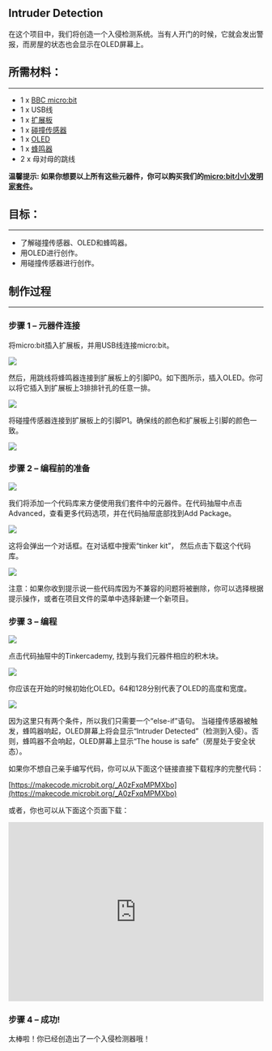 
## Intruder Detection  


在这个项目中，我们将创造一个入侵检测系统。当有人开门的时候，它就会发出警报，而房屋的状态也会显示在OLED屏幕上。

## 所需材料：  
---

- 1 x [BBC micro:bit](http://www.elecfreaks.com/estore/micro-bit-board.html)
- 1 x USB线
- 1 x [扩展板](http://www.elecfreaks.com/estore/elecfreaks-micro-bit-breakout-board.html)
- 1 x [碰撞传感器](https://www.elecfreaks.com/estore/octopus-crash-sensor-brick.html)
- 1 x [OLED](https://www.elecfreaks.com/estore/iic-oled.html)
- 1 x [蜂鸣器](https://www.elecfreaks.com/estore/octopus-passive-buzzer-brick-obpb01.html)
- 2 x 母对母的跳线

**温馨提示: 如果你想要以上所有这些元器件，你可以购买我们的[micro:bit小小发明家套件](https://item.taobao.com/item.htm?spm=a230r.7195193.1997079397.9.z3IMPf&id=564707672256&abbucket=5)。**


## 目标：  
---

- 了解碰撞传感器、OLED和蜂鸣器。
- 用OLED进行创作。
- 用碰撞传感器进行创作。


## 制作过程  
---

### 步骤 1 – 元器件连接  

将micro:bit插入扩展板，并用USB线连接micro:bit。

![](https://i.imgur.com/cvJnbqE.jpg)

然后，用跳线将蜂鸣器连接到扩展板上的引脚P0。如下图所示，插入OLED。你可以将它插入到扩展板上3排排针孔的任意一排。

![](https://i.imgur.com/3benydL.jpg)

将碰撞传感器连接到扩展板上的引脚P1。确保线的颜色和扩展板上引脚的颜色一致。

![](https://i.imgur.com/YvQkd81.jpg)


### 步骤 2 – 编程前的准备  

![](https://i.imgur.com/qPgEmnW.jpg)

我们将添加一个代码库来方便使用我们套件中的元器件。在代码抽屉中点击Advanced，查看更多代码选项，并在代码抽屉底部找到Add Package。

![](https://i.imgur.com/IWhPZeP.png)

这将会弹出一个对话框。在对话框中搜索“tinker kit”， 然后点击下载这个代码库。

![](https://i.imgur.com/b0vriWO.png)

注意：如果你收到提示说一些代码库因为不兼容的问题将被删除，你可以选择根据提示操作，或者在项目文件的菜单中选择新建一个新项目。


### 步骤 3 – 编程  

![](https://i.imgur.com/OKjXb0c.jpg)

点击代码抽屉中的Tinkercademy, 找到与我们元器件相应的积木块。

![](https://i.imgur.com/UwHfSVv.jpg)

你应该在开始的时候初始化OLED。64和128分别代表了OLED的高度和宽度。

![](https://i.imgur.com/GIhLCLU.jpg)

因为这里只有两个条件，所以我们只需要一个“else-if”语句。
当碰撞传感器被触发，蜂鸣器响起，OLED屏幕上将会显示“Intruder Detected”（检测到入侵）。否则，蜂鸣器不会响起，OLED屏幕上显示“The house is safe”（房屋处于安全状态）。

如果你不想自己亲手编写代码，你可以从下面这个链接直接下载程序的完整代码：

[https://makecode.microbit.org/_A0zFxqMPMXbo](https://makecode.microbit.org/_A0zFxqMPMXbo)

或者，你也可以从下面这个页面下载：

<div style="position:relative;height:0;padding-bottom:70%;overflow:hidden;"><iframe style="position:absolute;top:0;left:0;width:100%;height:100%;" src="https://makecode.microbit.org/#pub:_A0zFxqMPMXbo" frameborder="0" sandbox="allow-popups allow-forms allow-scripts allow-same-origin"></iframe></div>


### 步骤 4 – 成功!  

太棒啦！你已经创造出了一个入侵检测器哦！